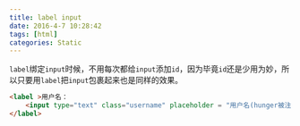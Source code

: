 ```yaml
---
title: label input
date: 2016-4-7 10:28:42
tags: [html]
categories: Static
---
```


`label`绑定`input`时候，不用每次都给`input`添加`id`，因为毕竟`id`还是少用为妙，所以只要用`label`把`input`包裹起来也是同样的效果。

```html
<label >用户名：
    <input type="text" class="username" placeholder = "用户名(hunger被注册过)">
</label>
```

